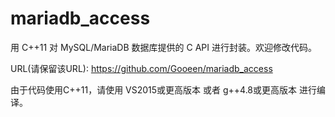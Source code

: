 # mariadb_access

用 C++11 对 MySQL/MariaDB 数据库提供的 C API 进行封装。欢迎修改代码。

URL(请保留该URL): https://github.com/Gooeen/mariadb_access

由于代码使用C++11，请使用 VS2015或更高版本 或者 g++4.8或更高版本 进行编译。
